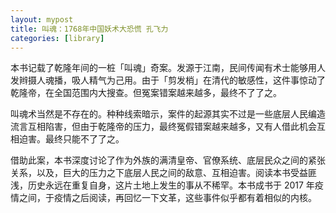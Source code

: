 ```yaml
---
layout: mypost
title: 叫魂：1768年中国妖术大恐慌 孔飞力
categories: [library]
---
```


本书记载了乾隆年间的一桩「叫魂」奇案。发源于江南，民间传闻有术士能够用人发辫摄人魂播，吸人精气为己用。由于「剪发梢」在清代的敏感性，这件事惊动了乾隆帝，在全国范围内大搜查。但冤案错案越来越多，最终不了了之。

叫魂术当然是不存在的。种种线索暗示，案件的起源其实不过是一些底层人民编造流言互相陷害，但由于乾隆帝的压力，最终冤假错案越来越多，又有人借此机会互相迫害。最终只能不了了之。

借助此案，本书深度讨论了作为外族的满清皇帝、官僚系统、底层民众之间的紧张关系，以及，巨大的压力之下底层人民之间的敌意、互相迫害。阅读本书受益匪浅，历史永远在重复自身，这片土地上发生的事从不稀罕。本书成书于 2017 年疫情之间，于疫情之后阅读，再回忆一下文革，这些事件似乎都有着相似的内核。
